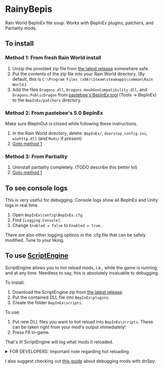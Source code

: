 # RainyBepis
Rain World BepInEx file soup. Works with BepInEx plugins, patchers, and Partiality mods.

## To install
### Method 1: From fresh Rain World install
1. Unzip the provided zip file from [the latest release](https://github.com/Dual-Iron/RainyBepis/releases/latest) somewhere safe.
2. Put the contents of the zip file into your Rain World directory. (By default, this is `C:\Program Files (x86)\Steam\steamapps\common\Rain World`.)
3. Add the files `Dragons.dll`, `Dragons.HookGenCompatibility.dll`, and `Dragons.PublicDragon` from [pastebee's BepInEx tool](http://www.raindb.net/) (Tools -> BepInEx) to the `BepInEx/patchers` directory.

### Method 2: From pastebee's 5.0 BepInEx
Make sure BlepInOut is closed while following these instructions.
1. In the Rain World directory, delete: `BepInEx/`, `doorstop_config.ini`, `winhttp.dll` (and `Mods/` if present)
2. [Goto method 1](#from-fresh-rain-world-install)

### Method 3: From Partiality
1. Uninstall partiality completely. (TODO describe this better lol)
2. [Goto method 1](#from-fresh-rain-world-install)

## To see console logs
This is very useful for debugging. Console logs show all BepInEx and Unity logs in real time.
1. Open `BepInEx\config\BepInEx.cfg`.
2. Find `[Logging.Console]`.
3. Change `Enabled = false` to `Enabled = true`.

There are also other logging options in the .cfg file that can be safely modified. Tune to your liking.

## To use [ScriptEngine](https://github.com/BepInEx/BepInEx.Debug#scriptengine)
ScriptEngine allows you to hot reload mods, i.e., while the game is running, and at any time. Needless to say, this is absolutely invaluable to debugging.

To install:

1. Download the ScriptEngine zip from [the latest release](https://github.com/BepInEx/BepInEx.Debug/releases/latest).
2. Put the contained DLL file into `BepInEx\plugins`.
3. Create the folder `BepInEx\scripts`.

To use:

1. Put new DLL files you want to hot reload into `BepInEx\scripts`. These can be taken right from your mod's output immediately!
2. Press F6 in-game.

That's it! ScriptEngine will log what mods it reloaded.

<details>
  <summary>FOR DEVELOPERS: Important note regarding hot reloading</summary>
   
Anything you did to other assemblies will remain after reloading the plugin. So, if you subscribe to a MonoMod hook in your plugin's `BaseUnityPlugin.OnEnable()` method, make sure to unsubscribe to it in `BaseUnityPlugin.OnDisable()`. Example: 
```cs
// class Plugin : BaseUnityPlugin
public void OnEnable()
{
    On.Player.Update += Player_Update;
}
public void OnDisable()
{
    On.Player.Update -= Player_Update;
}
private void Player_Update(On.Player.orig_Update orig, Player self, bool eu)
{
    orig(self, eu);
    this.Logger.LogInfo("Hello world!");
}
```

This ensures that everything is undone after unloading your `BaseUnityPlugin`.

</details>

I also suggest checking out [this guide](https://github.com/risk-of-thunder/R2Wiki/wiki/Debugging-Your-Mods-With-dnSpy) about debugging mods with dnSpy.
